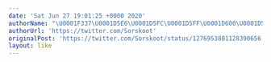 ```yaml
---
date: 'Sat Jun 27 19:01:25 +0000 2020'
authorName: "\U0001F337\U0001D5E6\U0001D5FC\U0001D5FF\U0001D600\U0001D5F8\U0001D5FC\U0001D5FC\U0001D601\U0001F337"
authorUrl: 'https://twitter.com/Sorskoot'
originalPost: 'https://twitter.com/Sorskoot/status/1276953801128390656'
layout: like
---
```

